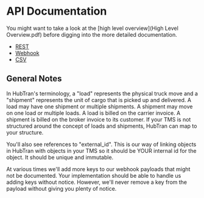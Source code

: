 # API Documentation

You might want to take a look at the [high level overview](High Level Overview.pdf) before digging into the more detailed documentation.

* [REST](rest.md)
* [Webhook](webhook.md)
* [CSV](csv.md)

## General Notes

In HubTran's terminology, a "load" represents the physical truck move and a "shipment" represents the unit of cargo that is picked up and
delivered. A load may have one shipment or multiple shipments. A shipment may move on one load or multiple loads. A load is billed on the carrier invoice. A shipment is billed on the broker invoice to its customer. If your TMS is not structured around the concept of loads and shipments, HubTran can map to your structure.

You'll also see references to "external_id". This is our way of linking objects in HubTran with objects in your TMS so it should be YOUR internal id for the object. It should be unique and immutable.

At various times we'll add more keys to our webhook payloads that might not be documented. Your implementation should be able to handle us adding keys without notice. However, we'll never remove a key from the payload without giving you plenty of notice.
